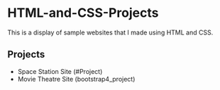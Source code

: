 # HTML-and-CSS-Projects

This is a display of sample websites that I made using HTML and CSS.

## Projects
- Space Station Site (#Project)
- Movie Theatre Site (bootstrap4_project)
